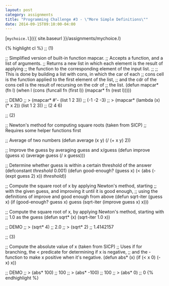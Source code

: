 ```yaml
---
layout: post
category: assignments
title: "Programming Challenge #3 - \"More Simple Definitions\""
date: 2014-09-15T09:10:00-04:00
---
```


[`mychoice.l`]({{ site.baseurl }}/assignments/mychoice.l)

{% highlight cl %}
;; (1)

;; Simplified version of built-in function mapcar.
;; Accepts a function, and a list of arguments.
;; Returns a new list in which each element is the result of applying
;; the function to the corresponding element of the input list.
;;
;; This is done by building a list with cons, in which the car of each
;; cons cell is the function applied to the first element of the list,
;; and the cdr of the cons cell is the result of recursing on the cdr of
;; the list.
(defun mapcar* (fn l)
  (when l
    (cons (funcall fn (first l))
    (mapcar* fn (rest l)))))

;; DEMO
;; > (mapcar* #'- (list 1 2 3))
;; (-1 -2 -3)
;; > (mapcar* (lambda (x) (* x 2)) (list 1 2 3))
;; (2 4 6)


;; (2)

;; Newton's method for computing square roots (taken from SICP)
;; Requires some helper functions first

;; Average of two numbers
(defun average (x y)
  (/ (+ x y) 2))

;; Improve the guess by averaging guess and x/guess
(defun improve (guess x)
  (average guess (/ x guess)))

;; Determine whether guess is within a certain threshold of the answer
(defconstant *threshold* 0.001)
(defun good-enough? (guess x)
  (< (abs (- (expt guess 2) x)) *threshold*))

;; Compute the square root of x by applying Newton's method, starting
;; with the given guess, and improving it until it is good enough,
;; using the definitions of improve and good enough from above
(defun sqrt-iter (guess x)
  (if (good-enough? guess x)
    guess
    (sqrt-iter (improve guess x)
	       x)))

;; Compute the square root of x, by applying Newton's method, starting with
;; 1.0 as the guess
(defun sqrt* (x)
  (sqrt-iter 1.0 x))

;; DEMO
;; > (sqrt* 4)
;; 2.0
;; > (sqrt* 2)
;; 1.4142157


;; (3)

;; Compute the absolute value of x (taken from SICP)
;; Uses if for branching, the < predicate for determining if x is negative,
;; and the - function to make x positive when it's negative.
(defun abs* (x)
  (if (< x 0)
    (- x)
    x))

;; DEMO
;; > (abs* 100)
;; 100
;; > (abs* -100)
;; 100
;; > (abs* 0)
;; 0
{% endhighlight %}